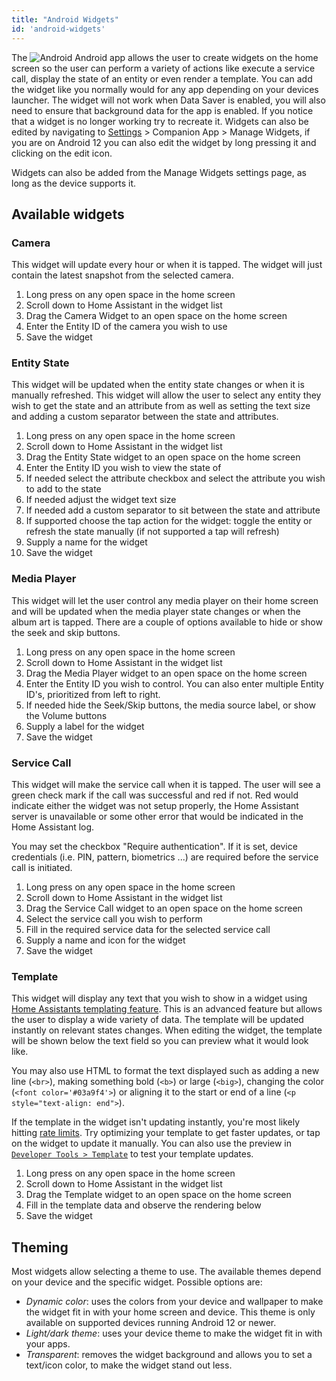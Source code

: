 ```yaml
---
title: "Android Widgets"
id: 'android-widgets'
---
```


The ![Android](/assets/android.svg) Android app allows the user to create widgets on the home screen so the user can perform a variety of actions like execute a service call, display the state of an entity or even render a template. You can add the widget like you normally would for any app depending on your devices launcher. The widget will not work when Data Saver is enabled, you will also need to ensure that background data for the app is enabled. If you notice that a widget is no longer working try to recreate it. Widgets can also be edited by navigating to [Settings](https://my.home-assistant.io/redirect/config/) > Companion App > Manage Widgets, if you are on Android 12 you can also edit the widget by long pressing it and clicking on the edit icon.

Widgets can also be added from the Manage Widgets settings page, as long as the device supports it.

## Available widgets

### Camera

This widget will update every hour or when it is tapped. The widget will just contain the latest snapshot from the selected camera.

1.  Long press on any open space in the home screen
2.  Scroll down to Home Assistant in the widget list
3.  Drag the Camera Widget to an open space on the home screen
4.  Enter the Entity ID of the camera you wish to use
5.  Save the widget

### Entity State

This widget will be updated when the entity state changes or when it is manually refreshed. This widget will allow the user to select any entity they wish to get the state and an attribute from as well as setting the text size and adding a custom separator between the state and attributes.

1.  Long press on any open space in the home screen
2.  Scroll down to Home Assistant in the widget list
3.  Drag the Entity State widget to an open space on the home screen
4.  Enter the Entity ID you wish to view the state of
5.  If needed select the attribute checkbox and select the attribute you wish to add to the state
6.  If needed adjust the widget text size
7.  If needed add a custom separator to sit between the state and attribute
8.  If supported choose the tap action for the widget: toggle the entity or refresh the state manually (if not supported a tap will refresh)
9.  Supply a name for the widget
10.  Save the widget


### Media Player

This widget will let the user control any media player on their home screen and will be updated when the media player state changes or when the album art is tapped. There are a couple of options available to hide or show the seek and skip buttons.

1.  Long press on any open space in the home screen
2.  Scroll down to Home Assistant in the widget list
3.  Drag the Media Player widget to an open space on the home screen
4.  Enter the Entity ID you wish to control. You can also enter multiple Entity ID's, prioritized from left to right.
5.  If needed hide the Seek/Skip buttons, the media source label, or show the Volume buttons
6.  Supply a label for the widget
7.  Save the widget

### Service Call

This widget will make the service call when it is tapped. The user will see a green check mark if the call was successful and red if not. Red would indicate either the widget was not setup properly, the Home Assistant server is unavailable or some other error that would be indicated in the Home Assistant log.

You may set the checkbox "Require authentication". If it is set, device credentials (i.e. PIN, pattern, biometrics ...) are required before the service call is initiated.

1.  Long press on any open space in the home screen
2.  Scroll down to Home Assistant in the widget list
3.  Drag the Service Call widget to an open space on the home screen
4.  Select the service call you wish to perform
5.  Fill in the required service data for the selected service call
6.  Supply a name and icon for the widget
7.  Save the widget


### Template

This widget will display any text that you wish to show in a widget using [Home Assistants templating feature](https://www.home-assistant.io/docs/configuration/templating/). This is an advanced feature but allows the user to display a wide variety of data. The template will be updated instantly on relevant states changes. When editing the widget, the template will be shown below the text field so you can preview what it would look like.

You may also use HTML to format the text displayed such as adding a new line (`<br>`), making something bold (`<b>`) or large (`<big>`), changing the color (`<font color='#03a9f4'>`) or aligning it to the start or end of a line (`<p style="text-align: end">`).

If the template in the widget isn't updating instantly, you're most likely hitting [rate limits](https://www.home-assistant.io/integrations/template/#rate-limiting-updates). Try optimizing your template to get faster updates, or tap on the widget to update it manually. You can also use the preview in [`Developer Tools > Template`](https://my.home-assistant.io/redirect/developer_template/) to test your template updates.

1.  Long press on any open space in the home screen
2.  Scroll down to Home Assistant in the widget list
3.  Drag the Template widget to an open space on the home screen
4.  Fill in the template data and observe the rendering below
5.  Save the widget

## Theming

Most widgets allow selecting a theme to use. The available themes depend on your device and the specific widget. Possible options are:

 - *Dynamic color*: uses the colors from your device and wallpaper to make the widget fit in with your home screen and device. This theme is only available on supported devices running Android 12 or newer.
 - *Light/dark theme*: uses your device theme to make the widget fit in with your apps.
 - *Transparent*: removes the widget background and allows you to set a text/icon color, to make the widget stand out less.
